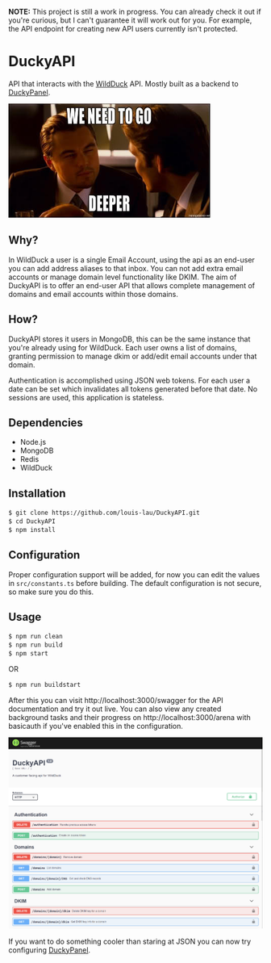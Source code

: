 __NOTE:__ This project is still a work in progress. You can already check it out if you're curious, but I can't guarantee it will work out for you. For example, the API endpoint for creating new API users currently isn't protected.

# DuckyAPI

API that interacts with the [WildDuck](https://github.com/nodemailer/wildduck) API. Mostly built as a backend to [DuckyPanel](https://github.com/louis-lau/DuckyPanel).


![We need to go deeper](docs/images/deeper.jpg)

## Why?
In WildDuck a user is a single Email Account, using the api as an end-user you can add address aliases to that inbox. You can not add extra email accounts or manage domain level functionality like DKIM. The aim of DuckyAPI is to offer an end-user API that allows complete management of domains and email accounts within those domains.

## How?
DuckyAPI stores it users in MongoDB, this can be the same instance that you're already using for WildDuck. Each user owns a list of domains, granting permission to manage dkim or add/edit email accounts under that domain.

Authentication is accomplished using JSON web tokens. For each user a date can be set which invalidates all tokens generated before that date. No sessions are used, this application is stateless.

## Dependencies
* Node.js
* MongoDB
* Redis
* WildDuck

## Installation
```bash
$ git clone https://github.com/louis-lau/DuckyAPI.git
$ cd DuckyAPI
$ npm install
```

## Configuration
Proper configuration support will be added, for now you can edit the values in `src/constants.ts` before building. The default configuration is not secure, so make sure you do this.

## Usage
```bash
$ npm run clean
$ npm run build
$ npm start
```
OR
```bash
$ npm run buildstart
```
After this you can visit http://localhost:3000/swagger for the 
API documentation and try it out live. You can also view any created background tasks and their progress on http://localhost:3000/arena with basicauth if you've enabled this in the configuration.

![Swagger API documentation screenshot](docs/images/swagger.png)

If you want to do something cooler than staring at JSON you can now try configuring [DuckyPanel](https://github.com/louis-lau/DuckyPanel).